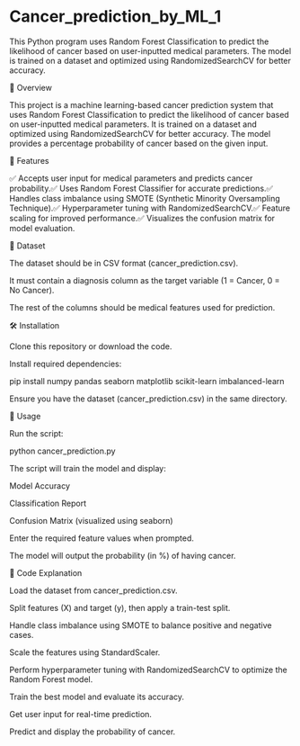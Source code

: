 # Cancer_prediction_by_ML_1
This Python program uses Random Forest Classification to predict the likelihood of cancer based on user-inputted medical parameters. The model is trained on a dataset and optimized using RandomizedSearchCV for better accuracy.


📌 Overview

This project is a machine learning-based cancer prediction system that uses Random Forest Classification to predict the likelihood of cancer based on user-inputted medical parameters. It is trained on a dataset and optimized using RandomizedSearchCV for better accuracy. The model provides a percentage probability of cancer based on the given input.



🚀 Features

✅ Accepts user input for medical parameters and predicts cancer probability.✅ Uses Random Forest Classifier for accurate predictions.✅ Handles class imbalance using SMOTE (Synthetic Minority Oversampling Technique).✅ Hyperparameter tuning with RandomizedSearchCV.✅ Feature scaling for improved performance.✅ Visualizes the confusion matrix for model evaluation.



📂 Dataset

The dataset should be in CSV format (cancer_prediction.csv).

It must contain a diagnosis column as the target variable (1 = Cancer, 0 = No Cancer).

The rest of the columns should be medical features used for prediction.

🛠 Installation

Clone this repository or download the code.

Install required dependencies:

pip install numpy pandas seaborn matplotlib scikit-learn imbalanced-learn

Ensure you have the dataset (cancer_prediction.csv) in the same directory.



📜 Usage

Run the script:

python cancer_prediction.py

The script will train the model and display:

Model Accuracy

Classification Report

Confusion Matrix (visualized using seaborn)

Enter the required feature values when prompted.

The model will output the probability (in %) of having cancer.



📌 Code Explanation

Load the dataset from cancer_prediction.csv.

Split features (X) and target (y), then apply a train-test split.

Handle class imbalance using SMOTE to balance positive and negative cases.

Scale the features using StandardScaler.

Perform hyperparameter tuning with RandomizedSearchCV to optimize the Random Forest model.

Train the best model and evaluate its accuracy.

Get user input for real-time prediction.

Predict and display the probability of cancer.
